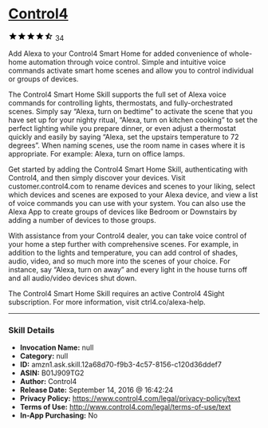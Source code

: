 # [Control4](http://alexa.amazon.com/#skills/amzn1.ask.skill.12a68d70-f9b3-4c57-8156-c120d36ddef7)
![4.3 stars](../../images/ic_star_black_18dp_1x.png)![4.3 stars](../../images/ic_star_black_18dp_1x.png)![4.3 stars](../../images/ic_star_black_18dp_1x.png)![4.3 stars](../../images/ic_star_black_18dp_1x.png)![4.3 stars](../../images/ic_star_half_black_18dp_1x.png) 34

Add Alexa to your Control4 Smart Home for added convenience of whole-home automation through voice control. Simple and intuitive voice commands activate smart home scenes and allow you to control individual or groups of devices.

The Control4 Smart Home Skill supports the full set of Alexa voice commands for controlling lights, thermostats, and fully-orchestrated scenes. Simply say “Alexa, turn on bedtime” to activate the scene that you have set up for your nighty ritual, “Alexa, turn on kitchen cooking” to set the perfect lighting while you prepare dinner, or even adjust a thermostat quickly and easily by saying “Alexa, set the upstairs temperature to 72 degrees”. When naming scenes, use the room name in cases where it is appropriate. For example: Alexa, turn on office lamps.

Get started by adding the Control4 Smart Home Skill, authenticating with Control4, and then simply discover your devices. Visit customer.control4.com to rename devices and scenes to your liking, select which devices and scenes are exposed to your Alexa device, and view a list of voice commands you can use with your system. You can also use the Alexa App to create groups of devices like Bedroom or Downstairs by adding a number of devices to those groups.

With assistance from your Control4 dealer, you can take voice control of your home a step further with comprehensive scenes. For example, in addition to the lights and temperature, you can add control of shades, audio, video, and so much more into the scenes of your choice. For instance, say “Alexa, turn on away” and every light in the house turns off and all audio/video devices shut down.

The Control4 Smart Home Skill requires an active Control4 4Sight subscription. For more information, visit ctrl4.co/alexa-help.

***

### Skill Details

* **Invocation Name:** null
* **Category:** null
* **ID:** amzn1.ask.skill.12a68d70-f9b3-4c57-8156-c120d36ddef7
* **ASIN:** B01J909TG2
* **Author:** Control4
* **Release Date:** September 14, 2016 @ 16:42:24
* **Privacy Policy:** https://www.control4.com/legal/privacy-policy/text
* **Terms of Use:** http://www.control4.com/legal/terms-of-use/text
* **In-App Purchasing:** No
